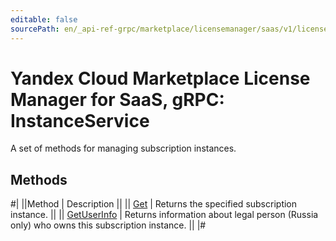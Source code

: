 ```yaml
---
editable: false
sourcePath: en/_api-ref-grpc/marketplace/licensemanager/saas/v1/license-manager/saas/api-ref/grpc/Instance/index.md
---
```


# Yandex Cloud Marketplace License Manager for SaaS, gRPC: InstanceService

A set of methods for managing subscription instances.

## Methods

#|
||Method | Description ||
|| [Get](get.md) | Returns the specified subscription instance. ||
|| [GetUserInfo](getUserInfo.md) | Returns information about legal person (Russia only) who owns this subscription instance. ||
|#
